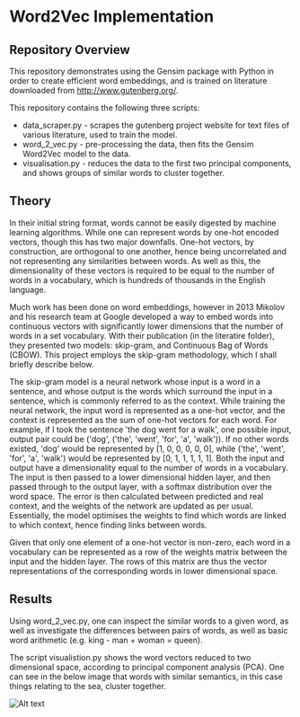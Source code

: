 # Word2Vec Implementation

## Repository Overview

This repository demonstrates using the Gensim package with Python in order to create efficient word embeddings, and is trained on literature downloaded from http://www.gutenberg.org/. 

This repository contains the following three scripts:

* data_scraper.py - scrapes the gutenberg project website for text files of various literature, used to train the model.
* word_2_vec.py - pre-processing the data, then fits the Gensim Word2Vec model to the data.
* visualisation.py - reduces the data to the first two principal components, and shows groups of similar words to cluster together.




## Theory

In their initial string format, words cannot be easily digested by machine learning algorithms. While one can represent words by one-hot encoded vectors, though this has two major downfalls. One-hot vectors, by construction, are orthogonal to one another, hence being uncorrelated and not representing any similarities between words. As well as this, the dimensionality of these vectors is required to be equal to the number of words in a vocabulary, which is hundreds of thousands in the English language.

Much work has been done on word embeddings, however in 2013 Mikolov and his research team at Google developed a way to embed words into continuous vectors with significantly lower dimensions that the number of words in a set vocabulary. With their publication (in the literatire folder), they presented two models: skip-gram, and Continuous Bag of Words (CBOW). This project employs the skip-gram methodology, which I shall briefly describe below.

The skip-gram model is a neural network whose input is a word in a sentence, and whose output is the words which surround the input in a sentence, which is commonly referred to as the context. While training the neural network, the input word is represented as a one-hot vector, and the context is represented as the sum of one-hot vectors for each word. For example, if I took the sentence 'the dog went for a walk', one possible input, output pair could be ('dog', ('the', 'went', 'for', 'a', 'walk')). If no other words existed, 'dog' would be represented by [1, 0, 0, 0, 0, 0], while ('the', 'went', 'for', 'a', 'walk') would be represented by [0, 1, 1, 1, 1, 1]. Both the input and output have a dimensionality equal to the number of words in a vocabulary. The input is then passed to a lower dimensional hidden layer, and then passed through to the output layer, with a softmax distribution over the word space. The error is then calculated between predicted and real context, and the weights of the network are updated as per usual. Essentially, the model optimises the weights to find which words are linked to which context, hence finding links between words.

Given that only one element of a one-hot vector is non-zero, each word in a vocabulary can be represented as a row of the weights matrix between the input and the hidden layer. The rows of this matrix are thus the vector representations of the corresponding words in lower dimensional space.


## Results

Using word_2_vec.py, one can inspect the similar words to a given word, as well as investigate the differences between pairs of words, as well as basic word arithmetic (e.g. king - man + woman = queen).

The script visualistion.py shows the word vectors reduced to two dimensional space, according to principal component analysis (PCA). One can see in the below image that words with similar semantics, in this case things relating to the sea, cluster together.


![Alt text](https://github.com/joebarnes1996/word-2-vec/ocean.png?raw=true "Optional Title")



